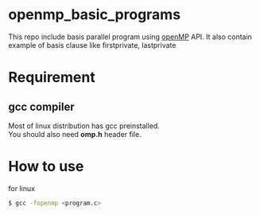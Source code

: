 # openmp_basic_programs

This repo include basis parallel program using [openMP](http://www.openmp.org/) API.
It also contain example of basis clause like firstprivate, lastprivate

# Requirement 

## gcc compiler 
Most of linux distribution has gcc preinstalled.<br/>
You should also need <b>omp.h</b>  header file. 

# How to use 
for linux
```sh
$ gcc -fopenmp <program.c>
```

